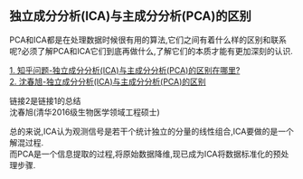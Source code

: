 ## 独立成分分析(ICA)与主成分分析(PCA)的区别
PCA和ICA都是在处理数据时候很有用的算法,它们之间有着什么样的区别和联系呢?必须了解PCA和ICA它们到底再做什么,了解它们的本质才能有更加深刻的认识.

[1. 知乎问题-独立成分分析(ICA)与主成分分析(PCA)的区别在哪里?](https://www.zhihu.com/question/28845451)  
[2. 沈春旭-独立成分分析(ICA)与主成分分析(PCA)的区别](https://blog.csdn.net/shenziheng1/article/details/53547401)

链接2是链接1的总结  
沈春旭(清华2016级生物医学领域工程硕士)

总的来说,ICA认为观测信号是若干个统计独立的分量的线性组合,ICA要做的是一个解混过程.  
而PCA是一个信息提取的过程,将原始数据降维,现已成为ICA将数据标准化的预处理步骤.